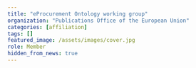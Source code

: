 ```yaml
---
title: "eProcurement Ontology working group"
organization: "Publications Office of the European Union"
categories: [affiliation]
tags: []
featured_image: /assets/images/cover.jpg
role: Member
hidden_from_news: true
---
```

